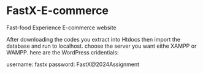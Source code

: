 # FastX-E-commerce
Fast-food Experience E-commerce website

After downloading the codes you extract into Htdocs
then import the database and run to localhost.
choose the server you want eithe XAMPP or WAMPP.
here are the WordPress cridentials:

username: fastx
password: FastX@2024Assignment
